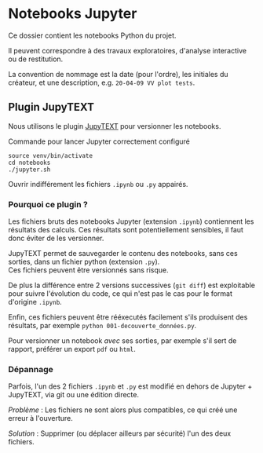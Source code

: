 # Notebooks Jupyter

Ce dossier contient les notebooks Python du projet. 

Il peuvent correspondre à des travaux exploratoires, d'analyse interactive ou de restitution. 

La convention de nommage est la date (pour l'ordre), les initiales du créateur, 
et une description, e.g. `20-04-09 VV plot tests`.

## Plugin JupyTEXT

Nous utilisons le plugin [JupyTEXT](https://github.com/mwouts/jupytext) pour versionner les notebooks. 

Commande pour lancer Jupyter correctement configuré 

    source venv/bin/activate
    cd notebooks
    ./jupyter.sh

Ouvrir indifférement les fichiers `.ipynb` ou `.py` appairés.

### Pourquoi ce plugin ?

Les fichiers bruts des notebooks Jupyter (extension `.ipynb`) contiennent les résultats des calculs.
Ces résultats sont potentiellement sensibles, il faut donc éviter de les versionner.

JupyTEXT permet de sauvegarder le contenu des notebooks, sans ces sorties, dans un fichier python (extension `.py`).  
Ces fichiers peuvent être versionnés sans risque. 

De plus la différence entre 2 versions successives (`git diff`) est exploitable pour suivre l'évolution du code,
ce qui n'est pas le cas pour le format d'origine `.ipynb`.

Enfin, ces fichiers peuvent être rééxecutés facilement s'ils produisent des résultats, 
par exemple `python 001-decouverte_données.py`.

Pour versionner un notebook *avec* ses sorties, par exemple s'il sert de rapport, préférer un export `pdf` ou `html`.


### Dépannage

Parfois, l'un des 2 fichiers `.ipynb` et `.py` est modifié en dehors de Jupyter + JupyTEXT, via git ou une édition directe. 

*Problème* : Les fichiers ne sont alors plus compatibles, ce qui créé une erreur à l'ouverture. 
 
*Solution* : Supprimer (ou déplacer ailleurs par sécurité) l'un des deux fichiers.      
